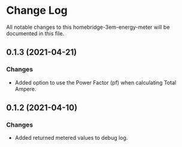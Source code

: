 # Change Log

All notable changes to this homebridge-3em-energy-meter will be documented in this file.

## 0.1.3 (2021-04-21)

### Changes

* Added option to use the Power Factor (pf) when calculating Total Ampere.


## 0.1.2 (2021-04-10)

### Changes

* Added returned metered values to debug log.

